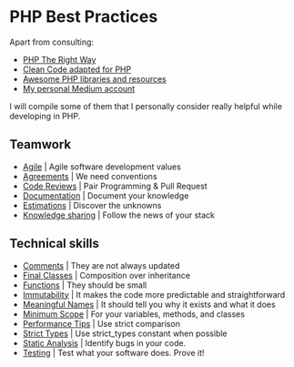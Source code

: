 # PHP Best Practices

Apart from consulting:
* [PHP The Right Way](https://phptherightway.com/)
* [Clean Code adapted for PHP](https://github.com/jupeter/clean-code-php)
* [Awesome PHP libraries and resources](https://github.com/ziadoz/awesome-php)
* [My personal Medium account](https://medium.com/@chemaclass/)

I will compile some of them that I personally consider really helpful while developing in PHP.

## Teamwork

* [Agile](/team-work/agile.md) | Agile software development values
* [Agreements](/team-work/agreements.md) | We need conventions
* [Code Reviews](/team-work/code-reviews.md) | Pair Programming & Pull Request
* [Documentation](/team-work/documentation.md) | Document your knowledge
* [Estimations](/team-work/estimations.md) | Discover the unknowns
* [Knowledge sharing](/team-work/knowledge-sharing.md) | Follow the news of your stack

## Technical skills

* [Comments](/technical-skills/comments.md) | They are not always updated 
* [Final Classes](/technical-skills/final-classes.md) | Composition over inheritance
* [Functions](/technical-skills/functions.md) | They should be small
* [Immutability](/technical-skills/immutability.md) | It makes the code more predictable and straightforward
* [Meaningful Names](/technical-skills/meaningful-names.md) | It should tell you why it exists and what it does
* [Minimum Scope](/technical-skills/minimum-scope.md) | For your variables, methods, and classes
* [Performance Tips](/technical-skills/performance-tips.md) | Use strict comparison
* [Strict Types](/technical-skills/strict-types.md) | Use strict_types constant when possible
* [Static Analysis](/technical-skills/static-analysis.md) | Identify bugs in your code.
* [Testing](/technical-skills/testing.md) | Test what your software does. Prove it!
